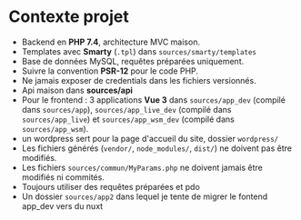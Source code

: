 # Contexte projet

- Backend en **PHP 7.4**, architecture MVC maison.
- Templates avec **Smarty** (`.tpl`) dans `sources/smarty/templates`
- Base de données MySQL, requêtes préparées uniquement.
- Suivre la convention **PSR-12** pour le code PHP.
- Ne jamais exposer de credentials dans les fichiers versionnés.
- Api maison dans **sources/api**
- Pour le frontend : 3 applications **Vue 3** dans `sources/app_dev` (compilé dans `sources/app`), `sources/app_live_dev` (compilé dans `sources/app_live`) et `sources/app_wsm_dev` (compilé dans `sources/app_wsm`).
- un wordpress sert pour la page d'accueil du site, dossier `wordpress/`
- Les fichiers générés (`vendor/`, `node_modules/`, `dist/`) ne doivent pas être modifiés.
- Les fichiers `sources/commun/MyParams.php` ne doivent jamais être modifiés ni commités.
- Toujours utiliser des requêtes préparées et pdo
- Un dossier `sources/app2` dans lequel je tente de migrer le fontend app_dev vers du nuxt